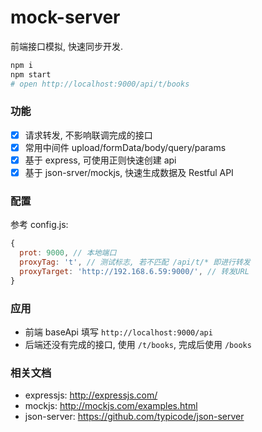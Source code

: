 # mock-server
前端接口模拟, 快速同步开发.

``` sh
npm i
npm start
# open http://localhost:9000/api/t/books
``` 

### 功能
- [x] 请求转发, 不影响联调完成的接口
- [x] 常用中间件 upload/formData/body/query/params
- [x] 基于 express, 可使用正则快速创建 api
- [x] 基于 json-srver/mockjs, 快速生成数据及 Restful API

### 配置
参考 config.js:

``` js
{
  prot: 9000, // 本地端口
  proxyTag: 't', // 测试标志, 若不匹配 /api/t/* 即进行转发
  proxyTarget: 'http://192.168.6.59:9000/', // 转发URL
}
```

### 应用
- 前端 baseApi 填写 `http://localhost:9000/api`
- 后端还没有完成的接口, 使用 `/t/books`, 完成后使用 `/books`

### 相关文档
- expressjs: http://expressjs.com/
- mockjs: http://mockjs.com/examples.html
- json-server: https://github.com/typicode/json-server
